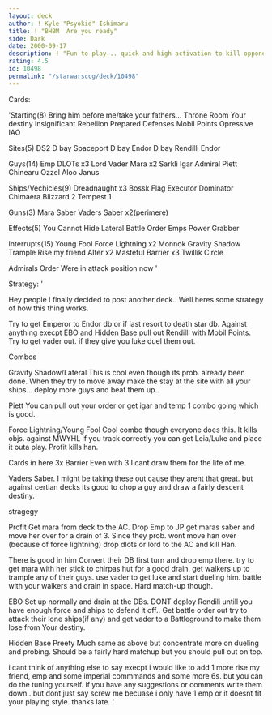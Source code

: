 ```yaml
---
layout: deck
author: ! Kyle "Psyokid" Ishimaru
title: ! "BHBM	Are you ready"
side: Dark
date: 2000-09-17
description: ! "Fun to play... quick and high activation to kill opponent"
rating: 4.5
id: 10498
permalink: "/starwarsccg/deck/10498"
---
```

Cards: 

'Starting(8)
Bring him before me/take your fathers...
Throne Room
Your destiny
Insignificant Rebellion
Prepared Defenses
Mobil Points
Opressive
IAO

Sites(5)
DS2 D bay
Spaceport D bay
Endor D bay
Rendilli
Endor

Guys(14)
Emp
DLOTs x3
Lord Vader
Mara x2
Sarkli
Igar
Admiral Piett
Chinearu
Ozzel
Aloo
Janus

Ships/Vechicles(9)
Dreadnaught x3
Bossk
Flag Executor
Dominator
Chimaera
Blizzard 2
Tempest 1

Guns(3)
Mara Saber
Vaders Saber x2(perimere)

Effects(5)
You Cannot Hide
Lateral
Battle Order
Emps Power
Grabber

Interrupts(15)
Young Fool
Force Lightning x2
Monnok
Gravity Shadow
Trample
Rise my friend
Alter x2
Masteful
Barrier x3
Twillik
Circle

Admirals Order
Were in attack position now
'

Strategy: '

Hey people I finally decided to post another deck..  Well heres some strategy of how this thing works.

Try to get Emperor to Endor db or if last resort to death star db.  Against anything execpt EBO and Hidden Base pull out Rendilli with Mobil Points.  Try to get vader out.  if they give you luke duel them out.

Combos

Gravity Shadow/Lateral  This is cool even though its prob. already been done.	When they try to move away make the stay at the site with all your ships... deploy more guys and beat them up..

Piett	You can pull out your order or get igar and temp 1 combo going which is good.

Force Lightning/Young Fool  Cool combo though everyone does this.  It kills objs.  against MWYHL if you track correctly you can get Leia/Luke and place it outa play.	Profit kills han.

Cards in here
3x Barrier  Even with 3 I cant draw them for the life of me.

Vaders Saber.  I might be taking these out cause they arent that great.  but against certian decks its good to chop a guy and draw a fairly descent destiny.

stragegy

Profit  Get mara from deck to the AC.	Drop Emp to JP get maras saber and move her over for a drain of 3.  Since they prob. wont move han over (because of force lightning) drop dlots or lord to the AC and kill Han.

There is good in him  Convert their DB first turn and drop emp there.	try to get mara with her stick to chirpas hut for a good drain.  get walkers up to trample any of their guys.  use vader to get luke and start dueling him.  battle with your walkers and drain in space.  Hard match-up though.

EBO  Set up normally and drain at the DBs.  DONT deploy Rendili untill you have enough force and ships to defend it off..  Get battle order out try to attack their lone ships(if any) and get vader to a Battleground to make them lose from Your destiny.

Hidden Base  Preety Much same as above but concentrate more on dueling and probing.  Should be a fairly hard matchup but you should pull out on top.

i cant think of anything else to say execpt i would like to add 1 more rise my friend, emp and some imperial commmands and some more 6s.  but you can do the tuning yourself.  if you have any suggestions or comments write them down.. but dont just say screw me becuase i only have 1 emp or it doesnt fit your playing style.  thanks late. '
